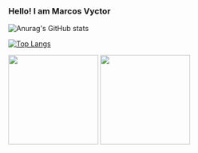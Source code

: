 ### Hello! I am Marcos Vyctor 

![Anurag's GitHub stats](https://github-readme-stats.vercel.app/api?username=galupo01&show_icons=true&theme=github_dark)

[![Top Langs](https://github-readme-stats.vercel.app/api/top-langs/?username=anuraghazra&layout=compact)](https://github.com/anuraghazra/github-readme-stats)

<div>
    <img height="180cm" src="https://github-readme-stats.vercel.app/api?username=galupo01&show_icons=true&theme=github_dark"/>
    <img height="180cm" src="https://github-readme-stats.vercel.app/api/top-langs/?username=galupo01&layout=compact&langs_count=16&theme=github_dark"/>
</div>


